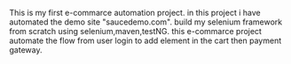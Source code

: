 This is my first e-commarce automation project.
in this project i have automated the demo site "saucedemo.com".
build my selenium framework from scratch using selenium,maven,testNG.
this e-commarce project automate the flow from user login to add element in the cart then payment gateway.

